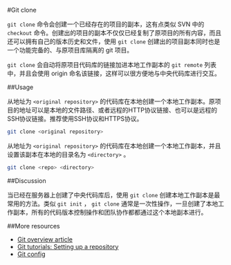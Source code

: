 #Git clone

```git clone``` 命令会创建一个已经存在的项目的副本，这有点类似 SVN 中的 ```checkout``` 命令。创建出的项目的副本不仅仅已经复制了原项目的所有内容，而且还可以拥有自己的版本历史和文件，使用 ```git clone``` 创建出的项目副本同时也是一个功能完备的、与原项目库隔离的 git 项目。

```git clone``` 会自动将原项目代码库的链接加进本地工作副本的 ```git remote``` 列表中，并且会使用 origin 命名该链接，这样可以很方便地与中央代码库进行交互。

##Usage

从地址为 ```<original repository>``` 的代码库在本地创建一个本地工作副本。原项目的地址可以是本地的文件路径、或者远程的HTTP协议链接、也可以是远程的SSH协议链接。推荐使用SSH协议和HTTPS协议。

```bash
git clone <original repository>
```

从地址为 ```<original repository>``` 的代码库在本地创建一个本地工作副本，并且设置该副本在本地的目录名为 ```<directory>``` 。

```bash
git clone <repo> <directory>
```

##Discussion

当已经在服务器上创建了中央代码库后，使用 ```git clone``` 创建本地工作副本是最常用的方法。类似 ```git init``` ， ```git clone``` 通常是一次性操作，一旦创建了本地工作副本，所有的代码版本控制操作和团队协作都都通过这个本地副本进行。

##More resources

- [Git overview article][1]
- [Git tutorials: Setting up a repository][2]
- [Git config][3]

<!-- Links -->
[1]: ./git-articles-overview.md
[2]: https://www.atlassian.com/git/tutorials/setting-up-a-repository/git-init
[3]: ./git-command-git-config.md
